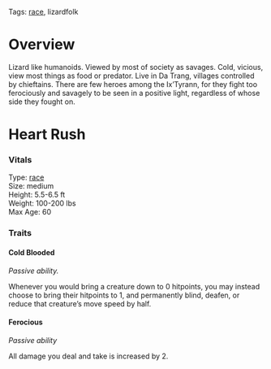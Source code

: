 Tags: [race](Races), lizardfolk

# Overview

Lizard like humanoids. Viewed by most of society as savages. Cold, vicious, view most things as food or predator. Live in Da Trang, villages controlled by chieftains. There are few heroes among the Ix’Tyrann, for they fight too ferociously and savagely to be seen in a positive light, regardless of whose side they fought on.

# Heart Rush

### Vitals
Type: [race](Races)  
Size: medium  
Height: 5.5-6.5 ft  
Weight: 100-200 lbs  
Max Age: 60  

### Traits

#### Cold Blooded
*Passive ability.*

Whenever you would bring a creature down to 0 hitpoints, you may instead choose to bring their hitpoints to 1, and permanently blind, deafen, or reduce that creature’s move speed by half. 

#### Ferocious
*Passive ability*

All damage you deal and take is increased by 2.
